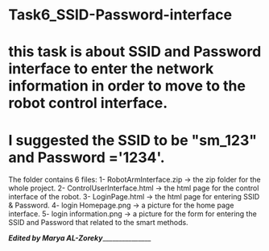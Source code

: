 # Task6_SSID-Password-interface
# this task is about SSID and Password interface to enter the network information in order to move to the robot control interface.
# I suggested the SSID to be "sm_123" and Password ='1234'. 

The folder contains 6 files:
1- RobotArmInterface.zip -> the zip folder for the whole project.
2- ControlUserInterface.html -> the html page for the control interface of the robot.
3- LoginPage.html -> the html page for entering SSID & Password.
4- login Homepage.png -> a picture for the home page interface.
5- login information.png -> a picture for the form for entering the SSID and Password that related to the smart methods.


_______________________Edited by Marya AL-Zoreky______________________________________

